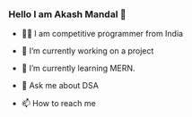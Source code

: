 ### Hello I am Akash Mandal 👋

- 👨‍💻 I am competitive programmer from India

- 🔭 I’m currently working on a project
- 🌱 I’m currently learning MERN.
- 💬 Ask me about DSA
- 📫 How to reach me 

